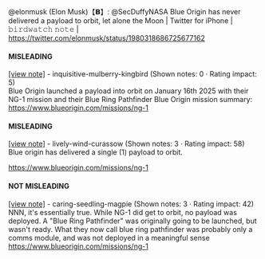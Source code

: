 @elonmusk (Elon Musk)【𝗕】: @SecDuffyNASA Blue Origin has never delivered a payload to orbit, let alone the Moon | Twitter for iPhone | 𝚋𝚒𝚛𝚍𝚠𝚊𝚝𝚌𝚑 𝚗𝚘𝚝𝚎 | https://twitter.com/elonmusk/status/1980318686725677162

#### MISLEADING

[[view note]](https://x.com/i/birdwatch/n/1980328164803973490) - inquisitive-mulberry-kingbird (Shown notes: 0 · Rating impact: 5)\
Blue Origin launched a payload into orbit on January 16th 2025 with their NG-1 mission and their Blue Ring Pathfinder
Blue Origin mission summary:
https://www.blueorigin.com/missions/ng-1

#### MISLEADING

[[view note]](https://x.com/i/birdwatch/n/1980326746907111704) - lively-wind-curassow (Shown notes: 3 · Rating impact: 58)\
Blue origin has delivered a single (1) payload to orbit.

https://www.blueorigin.com/missions/ng-1

#### NOT MISLEADING

[[view note]](https://x.com/i/birdwatch/n/1980335644153889016) - caring-seedling-magpie (Shown notes: 3 · Rating impact: 42)\
NNN, it's essentially true. While NG-1 did get to orbit, no payload was deployed. A "Blue Ring Pathfinder" was originally going to be launched, but wasn't ready. What they now call blue ring pathfinder was probably only a comms module, and was not deployed in a meaningful sense https://www.blueorigin.com/missions/ng-1
